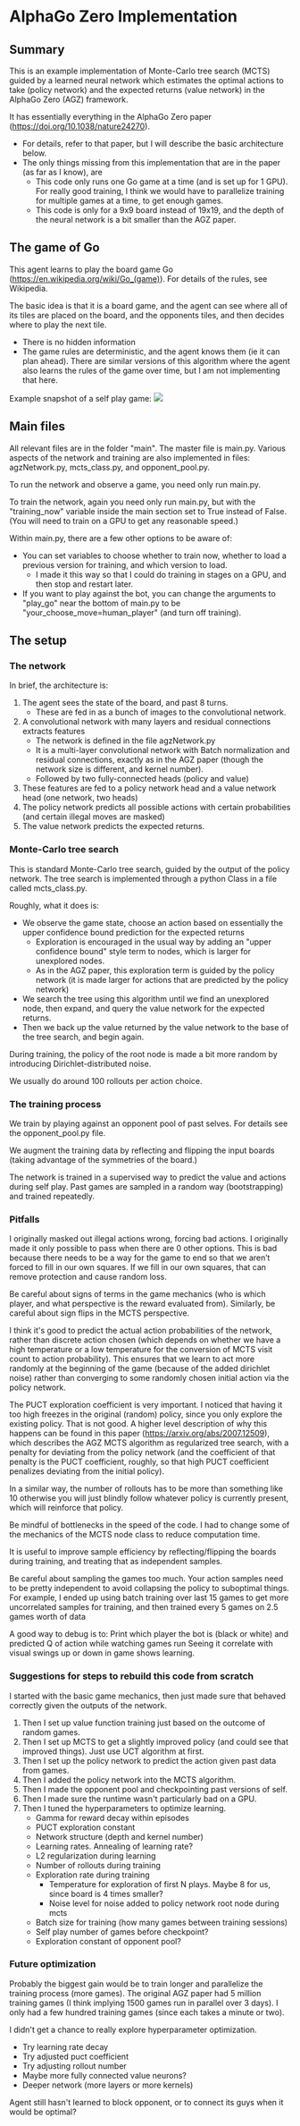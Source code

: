 # AlphaGo Zero Implementation

## Summary
This is an example implementation of Monte-Carlo tree search (MCTS) guided by a learned 
neural network which estimates the optimal actions to take (policy network) and the
expected returns (value network) in the AlphaGo Zero (AGZ) framework. 

It has essentially everything in the AlphaGo Zero paper (https://doi.org/10.1038/nature24270).
* For details, refer to that paper, but I will describe the basic architecture below.
* The only things missing from this implementation that are in the paper (as far as I know), are
  * This code only runs one Go game at a time (and is set up for 1 GPU). For really good training, I think we 
  would have to parallelize training for multiple games at a time, to get enough games. 
  * This code is only for a 9x9 board instead of 19x19, and the depth of the neural network is a bit smaller than the AGZ paper.

  
## The game of Go
This agent learns to play the board game Go (https://en.wikipedia.org/wiki/Go_(game)).
For details of the rules, see Wikipedia.

The basic idea is that it is a board game, 
and the agent can see where all of its tiles are placed on the board, and the opponents
tiles, and then decides where to play the next tile. 
* There is no hidden information
* The game rules are deterministic, and the agent knows them (ie it can plan ahead). 
There are similar versions of this algorithm where the agent also learns the rules of the game over time,
but I am not implementing that here.

Example snapshot of a self play game:
![](images/ExampleGoGame.jpg)

## Main files
All relevant files are in the folder "main".
The master file is main.py. 
Various aspects of the network and training are also implemented in files:
agzNetwork.py, mcts_class.py, and opponent_pool.py. 

To run the network and observe a game, you need only run main.py.

To train the network, again you need only run main.py, but with the "training_now" variable inside 
the main section set to True instead of False. (You will need to train on a GPU to get any reasonable speed.)

Within main.py, there are a few other options to be aware of:
* You can set variables to choose whether to train now, whether to load a previous version for training,
and which version to load. 
  * I made it this way so that I could do training in stages on a GPU, and then stop and restart later.
* If you want to play against the bot, you can change the arguments to "play_go" near the bottom
of main.py to be "your_choose_move=human_player" (and turn off training).

## The setup
### The network

In brief, the architecture is:
1. The agent sees the state of the board, and past 8 turns. 
   * These are fed in as a bunch of images to the convolutional network.
2. A convolutional network with many layers and residual connections extracts features
    * The network is defined in the file agzNetwork.py
    * It is a multi-layer convolutional network with Batch normalization and 
   residual connections, exactly as in the AGZ paper (though the network size is different, and kernel number).
    * Followed by two fully-connected heads (policy and value)
4. These features are fed to a policy network head and a value network head (one network, two heads)
4. The policy network predicts all possible actions with certain probabilities (and certain illegal moves are masked)
5. The value network predicts the expected returns. 


### Monte-Carlo tree search
This is standard Monte-Carlo tree search, guided by the output of the policy network.
The tree search is implemented through a python Class in a file called mcts_class.py. 

Roughly, what it does is:

* We observe the game state, choose an action based on essentially the upper confidence bound prediction
for the expected returns
  * Exploration is encouraged in the usual way by adding an "upper confidence bound" style term to nodes, which
  is larger for unexplored nodes. 
  * As in the AGZ paper, this exploration term is guided by the policy network (it is made larger for actions 
  that are predicted by the policy network)
* We search the tree using this algorithm until we find an unexplored node, then expand, 
and query the value network for the expected returns.
* Then we back up the value returned by the value network to the base of the tree search, and begin again. 

During training, the policy of the root node is made a bit more random by introducing Dirichlet-distributed noise. 

We usually do around 100 rollouts per action choice. 

### The training process 

We train by playing against an opponent pool of past selves. For details see the opponent_pool.py file.

We augment the training data by reflecting and flipping the input boards (taking advantage of the
symmetries of the board.)

The network is trained in a supervised way to predict the value and actions during self play.
Past games are sampled in a random way (bootstrapping) and trained repeatedly. 

### Pitfalls 
I originally masked out illegal actions wrong, forcing bad actions. 
I originally made it only possible to pass when there are 0 other options. 
This is bad because there needs to be a way for the game to end so that we aren’t 
forced to fill in our own squares. If we fill in our own squares, that can remove protection and cause random loss.

Be careful about signs of terms in the game mechanics (who is which player, and what perspective
is the reward evaluated from). Similarly, be careful about sign flips in the MCTS perspective. 

I think it's good to predict the actual action probabilities of the network, rather than discrete action chosen
(which depends on whether we have a high temperature or a low temperature for the conversion of MCTS visit count 
to action probability). This ensures that we learn to act more randomly at the beginning of the game 
(because of the added dirichlet noise) rather than converging to some randomly chosen initial action 
via the policy network.

The PUCT exploration coefficient is very important. I noticed that having it too high freezes in 
the original (random) policy, since you only explore the existing policy. That is not good. 
A higher level description of why this happens can be found in this paper (https://arxiv.org/abs/2007.12509),
which describes the AGZ MCTS algorithm as regularized tree search, with a penalty for deviating from the policy network
(and the coefficient of that penalty is the PUCT coefficient, roughly, so that high 
PUCT coefficient penalizes deviating from the initial policy).

In a similar way, the number of rollouts has to be more than something like 
10 otherwise you will just blindly follow whatever policy is currently present, 
which will reinforce that policy.

Be mindful of bottlenecks in the speed of the code. I had to change some of the mechanics of the MCTS
node class to reduce computation time. 

It is useful to improve sample efficiency by reflecting/flipping the boards during training, and treating
that as independent samples. 

Be careful about sampling the games too much. Your action samples need to be pretty independent 
to avoid collapsing the policy to suboptimal things. 
For example, I ended up using batch training over last 15 games to get more uncorrelated 
samples for training, and then trained every 5 games on 2.5 games worth of data 

A good way to debug is to: 
Print which player the bot is (black or white) and predicted Q of action while watching games run
Seeing it correlate with visual swings up or down in game shows learning. 


### Suggestions for steps to rebuild this code from scratch
I started with the basic game mechanics, then just made sure that behaved correctly given the outputs of the network.
1. Then I set up value function training just based on the outcome of random games. 
2. Then I set up MCTS to get a slightly improved policy (and could see that improved things). Just use UCT algorithm at first.
3. Then I set up the policy network to predict the action given past data from games. 
4. Then I added the policy network into the MCTS algorithm. 
5. Then I made the opponent pool and checkpointing past versions of self.
6. Then I made sure the runtime wasn't particularly bad on a GPU.
7. Then I tuned the hyperparameters to optimize learning.
    * Gamma for reward decay within episodes
    * PUCT exploration constant 
    * Network structure (depth and kernel number)
    * Learning rates. Annealing of learning rate?
    * L2 regularization during learning 
    * Number of rollouts during training
    * Exploration rate during training 
      * Temperature for exploration of first N plays. Maybe 8 for us, since board is 4 times smaller? 
      * Noise level for noise added to policy network root node during mcts
    * Batch size for training (how many games between training sessions)
    * Self play number of games before checkpoint?
    * Exploration constant of opponent pool? 

### Future optimization
Probably the biggest gain would be to train longer and parallelize the training process (more games).
The original AGZ paper had 5 million training games (I think implying 1500 games run in parallel over 3 days).
I only had a few hundred training games (since each takes a minute or two).

I didn't get a chance to really explore hyperparameter optimization. 
* Try learning rate decay 
* Try adjusted puct coefficient
* Try adjusting rollout number 
* Maybe more fully connected value neurons?
* Deeper network (more layers or more kernels)

Agent still hasn't learned to block opponent, 
or to connect its guys when it would be optimal?